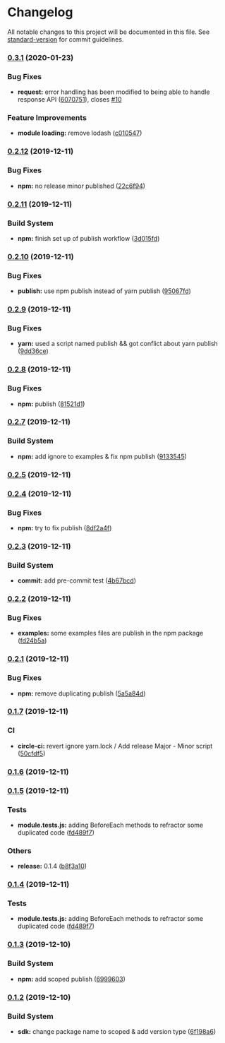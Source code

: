 # Changelog

All notable changes to this project will be documented in this file. See [standard-version](https://github.com/conventional-changelog/standard-version) for commit guidelines.

### [0.3.1](https://github.com/Stun3R/nuxt-strapi-sdk/compare/v0.2.12...v0.3.1) (2020-01-23)


### Bug Fixes

* **request:** error handling has been modified to being able to handle response API ([6070751](https://github.com/Stun3R/nuxt-strapi-sdk/commit/607075123d2f538c571f027962fa71b806a58e99)), closes [#10](https://github.com/Stun3R/nuxt-strapi-sdk/issues/10)


### Feature Improvements

* **module loading:** remove lodash ([c010547](https://github.com/Stun3R/nuxt-strapi-sdk/commit/c010547e7d82576d7b655c70aa0c1b65b1d2d089))

### [0.2.12](https://github.com/Stun3R/nuxt-strapi-sdk/compare/v0.2.11...v0.2.12) (2019-12-11)


### Bug Fixes

* **npm:** no release minor published ([22c6f94](https://github.com/Stun3R/nuxt-strapi-sdk/commit/22c6f94515c4755f40515722afbbf721f3a2af52))

### [0.2.11](https://github.com/Stun3R/nuxt-strapi-sdk/compare/v0.2.10...v0.2.11) (2019-12-11)


### Build System

* **npm:** finish set up of publish workflow ([3d015fd](https://github.com/Stun3R/nuxt-strapi-sdk/commit/3d015fd161324207a6128d75b66ee0bb3fe3af6c))

### [0.2.10](https://github.com/Stun3R/nuxt-strapi-sdk/compare/v0.2.9...v0.2.10) (2019-12-11)


### Bug Fixes

* **publish:** use npm publish instead of yarn publish ([95067fd](https://github.com/Stun3R/nuxt-strapi-sdk/commit/95067fdf95f600d2b9a7923cf94e7db201a87005))

### [0.2.9](https://github.com/Stun3R/nuxt-strapi-sdk/compare/v0.2.8...v0.2.9) (2019-12-11)


### Bug Fixes

* **yarn:** used a script named publish && got conflict about yarn publish ([9dd36ce](https://github.com/Stun3R/nuxt-strapi-sdk/commit/9dd36ce91c908c18b041f90eb52ae11b7d36990a))

### [0.2.8](https://github.com/Stun3R/nuxt-strapi-sdk/compare/v0.2.7...v0.2.8) (2019-12-11)


### Bug Fixes

* **npm:** publish ([81521d1](https://github.com/Stun3R/nuxt-strapi-sdk/commit/81521d1a9ad262ddd1c0890bf43d2e998be602ab))

### [0.2.7](https://github.com/Stun3R/nuxt-strapi-sdk/compare/v0.2.5...v0.2.7) (2019-12-11)


### Build System

* **npm:** add ignore to examples & fix npm publish ([9133545](https://github.com/Stun3R/nuxt-strapi-sdk/commit/9133545f45d194b73759f036bf50c853c048db24))

### [0.2.5](https://github.com/Stun3R/nuxt-strapi-sdk/compare/v0.2.4...v0.2.5) (2019-12-11)

### [0.2.4](https://github.com/Stun3R/nuxt-strapi-sdk/compare/v0.2.3...v0.2.4) (2019-12-11)


### Bug Fixes

* **npm:** try to fix publish ([8df2a4f](https://github.com/Stun3R/nuxt-strapi-sdk/commit/8df2a4f34141e7f9ad6acb6ac5fbfe7fc687548d))

### [0.2.3](https://github.com/Stun3R/nuxt-strapi-sdk/compare/v0.2.2...v0.2.3) (2019-12-11)


### Build System

* **commit:** add pre-commit test ([4b67bcd](https://github.com/Stun3R/nuxt-strapi-sdk/commit/4b67bcd1a9ae6e7031a9b3f5aa9cd642f0d91aae))

### [0.2.2](https://github.com/Stun3R/nuxt-strapi-sdk/compare/v0.2.1...v0.2.2) (2019-12-11)


### Bug Fixes

* **examples:** some examples files are publish in the npm package ([fd24b5a](https://github.com/Stun3R/nuxt-strapi-sdk/commit/fd24b5a3c90cfaa74563fd5ec239d666af7aa103))

### [0.2.1](https://github.com/Stun3R/nuxt-strapi-sdk/compare/v0.1.7...v0.2.1) (2019-12-11)


### Bug Fixes

* **npm:** remove duplicating publish ([5a5a84d](https://github.com/Stun3R/nuxt-strapi-sdk/commit/5a5a84d745349ccd11668022944daf0a79781a0a))

### [0.1.7](https://github.com/Stun3R/nuxt-strapi-sdk/compare/v0.1.6...v0.1.7) (2019-12-11)


### CI

* **circle-ci:** revert ignore yarn.lock / Add release Major - Minor script ([50cfdf5](https://github.com/Stun3R/nuxt-strapi-sdk/commit/50cfdf5b33b47b4213218d23576bf2cda2e77f4a))

### [0.1.6](https://github.com/Stun3R/nuxt-strapi-sdk/compare/v0.1.5...v0.1.6) (2019-12-11)

### [0.1.5](https://github.com/Stun3R/nuxt-strapi-sdk/compare/v0.1.3...v0.1.5) (2019-12-11)


### Tests

* **module.tests.js:** adding BeforeEach methods to refractor some duplicated code ([fd489f7](https://github.com/Stun3R/nuxt-strapi-sdk/commit/fd489f71b839d7a92056e618fa5d77bd7dd69360))


### Others

* **release:** 0.1.4 ([b8f3a10](https://github.com/Stun3R/nuxt-strapi-sdk/commit/b8f3a1077f433e4babd98518214ba83a6d96bc80))

### [0.1.4](https://github.com/Stun3R/nuxt-strapi-sdk/compare/v0.1.3...v0.1.4) (2019-12-11)


### Tests

* **module.tests.js:** adding BeforeEach methods to refractor some duplicated code ([fd489f7](https://github.com/Stun3R/nuxt-strapi-sdk/commit/fd489f71b839d7a92056e618fa5d77bd7dd69360))

### [0.1.3](https://github.com/Stun3R/nuxt-strapi-sdk/compare/v0.1.2...v0.1.3) (2019-12-10)


### Build System

* **npm:** add scoped publish ([6999603](https://github.com/Stun3R/nuxt-strapi-sdk/commit/699960343ab4534417f7b2c2178c23144021a57c))

### [0.1.2](https://github.com/Stun3R/nuxt-strapi-sdk/compare/v0.1.1...v0.1.2) (2019-12-10)


### Build System

* **sdk:** change package name to scoped & add version type ([6f198a6](https://github.com/Stun3R/nuxt-strapi-sdk/commit/6f198a66fb1c3f816328f3581d17555d09fddbcb))
